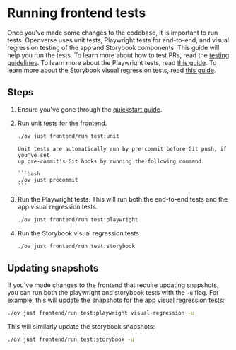 # Running frontend tests

Once you've made some changes to the codebase, it is important to run tests.
Openverse uses unit tests, Playwright tests for end-to-end, and visual
regression testing of the app and Storybook components. This guide will help you
run the tests. To learn more about how to test PRs, read the
[testing guidelines](/frontend/reference/testing_guidelines.md). To learn more
about the Playwright tests, read
[this guide](/frontend/reference/playwright_tests.md). To learn more about the
Storybook visual regression tests, read
[this guide](/frontend/reference/storybook_tests.md).

## Steps

1. Ensure you've gone through the
   [quickstart guide](/frontend/guides/quickstart.md).

2. Run unit tests for the frontend.

   ```bash
   ./ov just frontend/run test:unit
   ```

   ````{note}
   Unit tests are automatically run by pre-commit before Git push, if you've set
   up pre-commit's Git hooks by running the following command.

   ```bash
   ./ov just precommit
   ```

   ````

3. Run the Playwright tests. This will run both the end-to-end tests and the app
   visual regression tests.

   ```bash
   ./ov just frontend/run test:playwright
   ```

4. Run the Storybook visual regression tests.

   ```bash
   ./ov just frontend/run test:storybook
   ```

## Updating snapshots

If you've made changes to the frontend that require updating snapshots, you can
run both the playwright and storybook tests with the `-u` flag. For example,
this will update the snapshots for the app visual regression tests:

```bash
./ov just frontend/run test:playwright visual-regression -u
```

This will similarly update the storybook snapshots:

```bash
./ov just frontend/run test:storybook -u
```
